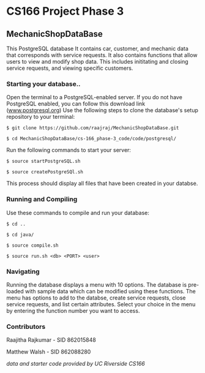# CS166 Project Phase 3

## MechanicShopDataBase
This PostgreSQL database It contains car, customer, and mechanic data that corresponds with service requests. It also contains functions that allow users to view and modify shop data. This includes inititating and closing service requests, and viewing specific customers.

### Starting your database..
Open the terminal to a PostgreSQL-enabled server. If you do not have PostgreSQL enabled, you can follow this download link (www.postgresql.org)  Use the following steps to clone the database's setup repository to your terminal:

```
$ git clone https://github.com/raajraj/MechanicShopDataBase.git
``` 
```
$ cd MechanicShopDataBase/cs-166_phase-3_code/code/postgresql/
```

Run the following commands to start your server:
```
$ source startPostgreSQL.sh
```
```
$ source createPostgreSQl.sh
```

This process should display all files that have been created in your databse.

### Running and Compiling
Use these commands to compile and run your database:

```
$ cd ..
```
```
$ cd java/
```
```
$ source compile.sh
```
```
$ source run.sh <db> <PORT> <user>
```
### Navigating

Running the database displays a menu with 10 options. The database is pre-loaded with sample data which can be modified using these functions. The menu has options to add to the databse, create service requests, close service requests, and list certain attributes. Select your choice in the menu by entering
the function number you want to access.

### Contributors

Raajitha Rajkumar - SID 862015848

Matthew Walsh - SID 862088280

*data and starter code provided by UC Riverside CS166*
